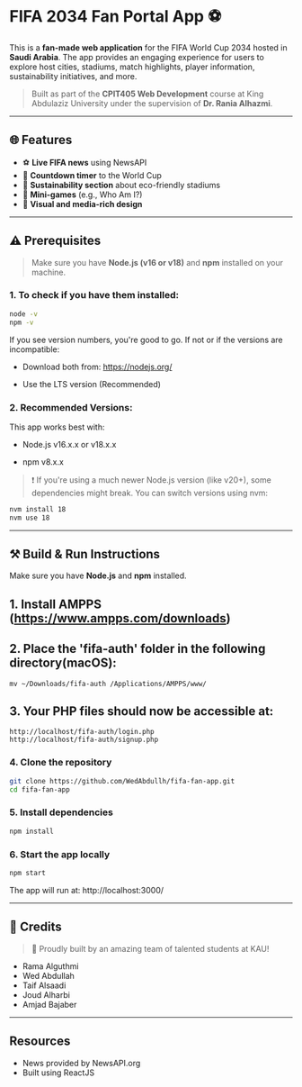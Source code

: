 # FIFA 2034 Fan Portal App ⚽

This is a **fan-made web application** for the FIFA World Cup 2034 hosted in **Saudi Arabia**. The app provides an engaging experience for users to explore host cities, stadiums, match highlights, player information, sustainability initiatives, and more.  
> Built as part of the **CPIT405 Web Development** course at King Abdulaziz University under the supervision of **Dr. Rania Alhazmi**.

---

## 🌐  Features

- ⚽ **Live FIFA news** using NewsAPI  
- 🌌 **Countdown timer** to the World Cup  
- 🌿 **Sustainability section** about eco-friendly stadiums  
- 🧠 **Mini-games** (e.g., Who Am I?)  
- 📸 **Visual and media-rich design**

---
## ⚠️ Prerequisites
> Make sure you have **Node.js (v16 or v18)** and **npm** installed on your machine.

### 1. To check if you have them installed:
```bash
node -v
npm -v
```
If you see version numbers, you're good to go. If not or if the versions are incompatible:

- Download both from: https://nodejs.org/

- Use the LTS version (Recommended)

### 2. Recommended Versions:
This app works best with:
- Node.js v16.x.x or v18.x.x

- npm v8.x.x
> ❗ If you're using a much newer Node.js version (like v20+), some dependencies might break. You can switch versions using nvm:
```bash
nvm install 18
nvm use 18
```

---

## ⚒️ Build & Run Instructions

Make sure you have **Node.js** and **npm** installed.

## 1. Install AMPPS (https://www.ampps.com/downloads)


## 2. Place the 'fifa-auth' folder in the following directory(macOS):
    mv ~/Downloads/fifa-auth /Applications/AMPPS/www/
    

## 3. Your PHP files should now be accessible at:
    http://localhost/fifa-auth/login.php
    http://localhost/fifa-auth/signup.php

### 4. Clone the repository

```bash
git clone https://github.com/WedAbdullh/fifa-fan-app.git
cd fifa-fan-app 
```

### 5. Install dependencies

```bash
npm install
```
### 6. Start the app locally

```bash
npm start
```

The app will run at:
http://localhost:3000/

---

## 👥 Credits
> 🚀 Proudly built by an amazing team of talented students at KAU!
- Rama Alguthmi  
- Wed Abdullah  
- Taif Alsaadi  
- Joud Alharbi  
- Amjad Bajaber
  
---
## Resources
- News provided by NewsAPI.org
- Built using ReactJS


